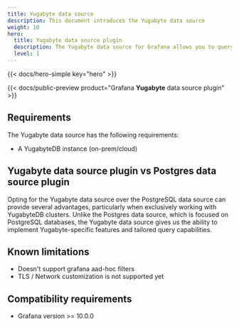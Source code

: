 ```yaml
---
title: Yugabyte data source
description: This document introduces the Yugabyte data source
weight: 10
hero:
  title: Yugabyte data source plugin
  description: The Yugabyte data source for Grafana allows you to query and visualize data from YugabyteDB.
  level: 1
---
```


{{< docs/hero-simple key="hero" >}}

{{< docs/public-preview product="Grafana **Yugabyte** data source plugin" >}}

## Requirements

The Yugabyte data source has the following requirements:

- A YugabyteDB instance (on-prem/cloud)

## Yugabyte data source plugin vs Postgres data source plugin

Opting for the Yugabyte data source over the PostgreSQL data source can provide several advantages, particularly when exclusively working with YugabyteDB clusters.
Unlike the Postgres data source, which is focused on PostgreSQL databases, the Yugabyte data source gives us the ability to implement Yugabyte-specific features and tailored query capabilities.

## Known limitations

- Doesn't support grafana aad-hoc filters
- TLS / Network customization is not supported yet

## Compatibility requirements

- Grafana version >= 10.0.0
